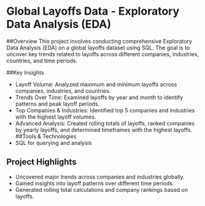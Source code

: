 # Global Layoffs Data - Exploratory Data Analysis (EDA)
##Overview
This project involves conducting comprehensive Exploratory Data Analysis (EDA) on a global layoffs dataset using SQL. The goal is to uncover key trends related to layoffs across different companies, industries, countries, and time periods.

##Key Insights
  - Layoff Volume: Analyzed maximum and minimum layoffs across companies, industries, and countries.
  - Trends Over Time: Examined layoffs by year and month to identify patterns and peak layoff periods.
  - Top Companies & Industries: Identified top 5 companies and industries with the highest layoff volumes.
  - Advanced Analysis: Created rolling totals of layoffs, ranked companies by yearly layoffs, and determined timeframes with the highest layoffs.
##Tools & Technologies
  - SQL for querying and analysis
## Project Highlights
  - Uncovered major trends across companies and industries globally.
  - Gained insights into layoff patterns over different time periods.
  - Generated rolling total calculations and company rankings based on layoffs.

